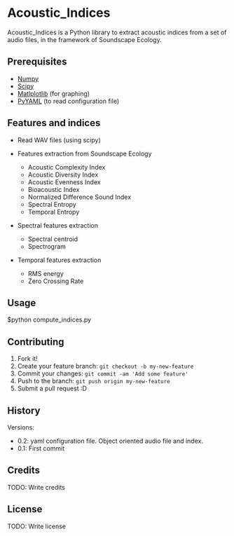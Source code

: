 # Acoustic_Indices

Acoustic_Indices is a Python library to extract acoustic indices from a set of audio files, in the framework of Soundscape Ecology.


## Prerequisites

 * [Numpy](http://www.numpy.org/)
 * [Scipy](http://www.scipy.org/)
 * [Matlplotlib](http://matplotlib.org/) (for graphing)
 * [PyYAML](http://pyyaml.org/wiki/PyYAMLDocumentation) (to read configuration file)

## Features and indices

* Read WAV files (using scipy)
* Features extraction from Soundscape Ecology 
    * Acoustic Complexity Index
    * Acoustic Diversity Index
    * Acoustic Evenness Index
    * Bioacoustic Index
    * Normalized Difference Sound Index
    * Spectral Entropy
    * Temporal Entropy
    
* Spectral features extraction
    * Spectral centroid 
    * Spectrogram
    
* Temporal features extraction
    * RMS energy
    * Zero Crossing Rate
    

## Usage

$python compute_indices.py

## Contributing

1. Fork it!
2. Create your feature branch: `git checkout -b my-new-feature`
3. Commit your changes: `git commit -am 'Add some feature'`
4. Push to the branch: `git push origin my-new-feature`
5. Submit a pull request :D

## History

Versions: 

* 0.2: yaml configuration file. Object oriented audio file and index.
* 0.1: First commit 



## Credits

TODO: Write credits

## License

TODO: Write license


